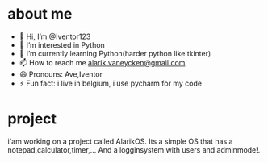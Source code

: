 # about me
- 👋 Hi, I’m @Iventor123
- 👀 I’m interested in Python
- 🌱 I’m currently learning Python(harder python like tkinter)
- 📫 How to reach me alarik.vaneycken@gmail.com
- 😄 Pronouns: Ave,Iventor
- ⚡ Fun fact: i live in belgium, i use pycharm for my code
# project
i'am working on a project called AlarikOS. Its a simple OS that has a notepad,calculator,timer,...
And a logginsystem with users and adminmode!.

<!---
Iventor123/Iventor123 is a ✨ special ✨ repository because its `README.md` (this file) appears on your GitHub profile.
You can click the Preview link to take a look at your changes.
--->
